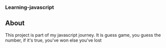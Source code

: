 ### Learning-javascript

## About

This project is part of my javascript journey. 
It is guess game, you guess the number, if it's true, you've won else you've lost
